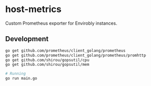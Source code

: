 # host-metrics

Custom Prometheus exporter for Envirobly instances.

## Development

```sh
go get github.com/prometheus/client_golang/prometheus
go get github.com/prometheus/client_golang/prometheus/promhttp
go get github.com/shirou/gopsutil/cpu
go get github.com/shirou/gopsutil/mem

# Running
go run main.go
```
